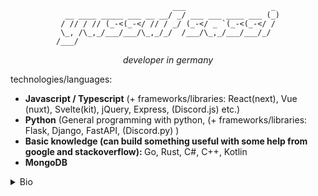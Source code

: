 <div align="center">


```
                          ___                   _ 
  __ ____ _____ ___ __ __/ _/ ___ ___ ____ ___ (_)
 / // / // (_-<(_-</ // / _/ (_-</ _ `(_-<(_-</ / 
 \_, /\_,_/___/___/\_,_/_/  /___/\_,_/___/___/_/  
/___/                                             

```

<i>developer in germany</i>
</div>


technologies/languages:
- <b>Javascript / Typescript</b> (+ frameworks/libraries: React(next), Vue (nuxt), Svelte(kit), jQuery, Express, (Discord.js) etc.)
- <b>Python</b> (General programming with python, (+ frameworks/libraries: Flask, Django, FastAPI, (Discord.py) )
- <b>Basic knowledge (can build something useful with some help from google and stackoverflow): </b> Go, Rust, C#, C++, Kotlin
- <b>MongoDB</b>

<details>
 <summary>Bio</summary>
 
- 18 years old

- Algerian, in germany

- Languages: german, english
</details>
